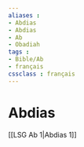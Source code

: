 ```yaml
---
aliases : 
- Abdias
- Abdias
- Ab
- Obadiah
tags : 
- Bible/Ab
- français
cssclass : français
---
```


# Abdias

[[LSG Ab 1|Abdias 1]]
